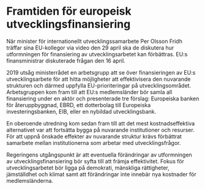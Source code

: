 # Framtiden för europeisk utvecklingsfinansiering

När minister för internationellt utvecklingssamarbete Per Olsson Fridh träffar sina EU\-kollegor via video den 29 april ska de diskutera hur utformningen för finansiering av utvecklingsarbetet kan förbättras. EU:s finansministrar diskuterade frågan den 16 april.


2019 utsåg ministerrådet en arbetsgrupp att se över finansieringen av EU:s utvecklingsarbete för att hitta möjligheter att effektivisera den nuvarande strukturen och därmed uppfylla EU\-prioriteringar på utvecklingsområdet. Arbetsgruppen kom fram till att EU:s medlemsländer bör samla all finansiering under en aktör och presenterade tre förslag: Europeiska banken för återuppbyggnad, EBRD, ett dotterbolag till Europeiska investeringsbanken, EIB, eller en nybildad utvecklingsbank.

En oberoende utredning kom sedan fram till att det mest kostnadseffektiva alternativet var att fortsätta bygga på nuvarande institutioner och resurser. För att uppnå önskade effekter av nuvarande struktur krävs förbättrat samarbete mellan institutionerna som arbetar med utvecklingsfrågor.

Regeringens utgångspunkt är att eventuella förändringar av utformningen av utvecklingsfinansiering bör syfta till att främja effektivitet. Fokus för utvecklingsarbetet bör ligga på demokrati, mänskliga rättigheter, jämställdhet och klimat samt att förändringar inte innebär nya kostnader för medlemsländerna.
